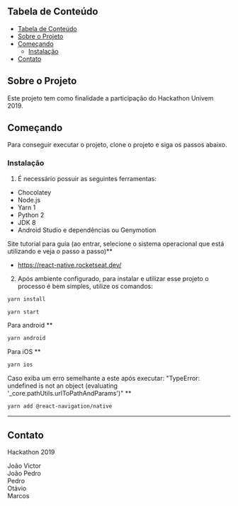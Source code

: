 <!--
*** Obrigado por estar vendo o nosso README.
-->

<!-- TABLE OF CONTENTS -->

## Tabela de Conteúdo

- [Tabela de Conteúdo](#tabela-de-conte%C3%BAdo)
- [Sobre o Projeto](#sobre-o-projeto)
- [Começando](#come%C3%A7ando)
  - [Instalação](#instala%C3%A7%C3%A3o)
- [Contato](#contato)

<!-- ABOUT THE PROJECT -->

## Sobre o Projeto

Este projeto tem como finalidade a participação do Hackathon Univem 2019. 

<!-- GETTING STARTED -->

## Começando

Para conseguir executar o projeto, clone o projeto e siga os passos abaixo.

### Instalação

1. É necessário possuir as seguintes ferramentas:

- Chocolatey
- Node.js
- Yarn 1
- Python 2
- JDK 8
- Android Studio e dependências ou Genymotion

Site tutorial para guia (ao entrar, selecione o sistema operacional que está utilizando e veja o passo a passo)**
- https://react-native.rocketseat.dev/

2. Após ambiente configurado, para instalar e utilizar esse projeto o processo é bem simples, utilize os comandos:

```sh
yarn install
```

```sh
yarn start
```

Para android **

```sh
yarn android 
```

Para iOS **

```sh
yarn ios
```

Caso exiba um erro semelhante a este após executar: "TypeError: undefined is not an object (evaluating '_core.pathUtils.urlToPathAndParams')" **

```sh
yarn add @react-navigation/native
```

---


## Contato

Hackathon 2019

João Victor  
João Pedro  
Pedro  
Otávio  
Marcos
